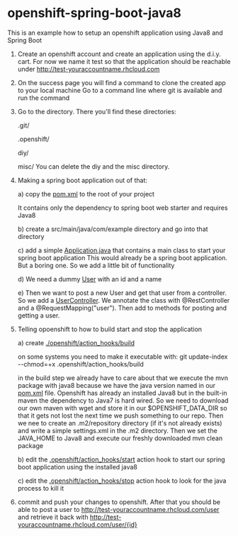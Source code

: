 # openshift-spring-boot-java8
This is an example how to setup an openshift application using Java8 and Spring Boot

1. Create an openshift account and create an application using the d.i.y. cart.
   For now we name it test so that the application should be reachable under http://test-youraccountname.rhcloud.com

2. On the success page you will find a command to clone the created app to your local machine
   Go to a command line where git is available and run the command

3. Go to the directory. There you'll find these directories:

   .git/
   
   .openshift/
   
   diy/
   
   misc/
   You can delete the diy and the misc directory.

4. Making a spring boot application out of that:

   a) copy the <a href="https://github.com/packowitz/openshift-spring-boot-java8/blob/master/pom.xml">pom.xml</a> to the root of your project
      
      It contains only the dependency to spring boot web starter and requires Java8

   b) create a src/main/java/com/example directory and go into that directory
   
   c) add a simple <a href="https://github.com/packowitz/openshift-spring-boot-java8/blob/master/src/main/java/com/example/Application.java">Application.java</a> that contains a main class to start your spring boot application
      This would already be a spring boot application. But a boring one. So we add a little bit of functionality
      
   d) We need a dummy <a href="https://github.com/packowitz/openshift-spring-boot-java8/blob/master/src/main/java/com/example/User.java">User</a> with an id and a name
   
   e) Then we want to post a new User and get that user from a controller. So we add a <a href="https://github.com/packowitz/openshift-spring-boot-java8/blob/master/src/main/java/com/example/UserController.java">UserController</a>. We annotate the class with @RestController and a @RequestMapping("user"). Then add to methods for posting and getting a user.
   
5) Telling opoenshift to how to build start and stop the application
   
   a) create <a href="https://github.com/packowitz/openshift-spring-boot-java8/blob/master/.openshift/action_hooks/build">./openshift/action_hooks/build</a>
      
      on some systems you need to make it executable with: git update-index --chmod=+x .openshift/action_hooks/build
      
      in the build step we already have to care about that we execute the mvn package with java8 because we have the java version named in our <a href="https://github.com/packowitz/openshift-spring-boot-java8/blob/master/pom.xml">pom.xml</a> file. Openshift has already an installed Java8 but in the built-in maven the dependency to Java7 is hard wired. So we need to download our own maven with wget and store it in our $OPENSHIFT_DATA_DIR so that it gets not lost the next time we push something to our repo. Then we nee to create an .m2/repository directory (if it's not already exists) and write a simple settings.xml in the .m2 directory. Then we set the JAVA_HOME to Java8 and execute our freshly downloaded mvn clean package
      
   b) edit the <a href="https://github.com/packowitz/openshift-spring-boot-java8/blob/master/.openshift/action_hooks/start">.openshift/action_hooks/start</a> action hook to start our spring boot application using the installed java8
   
   c) edit the <a href="https://github.com/packowitz/openshift-spring-boot-java8/blob/master/.openshift/action_hooks/stop">.openshift/action_hooks/stop</a> action hook to look for the java process to kill it
   
6) commit and push your changes to openshift. After that you should be able to post a user to http://test-youraccountname.rhcloud.com/user and retrieve it back with http://test-youraccountname.rhcloud.com/user/{id}
